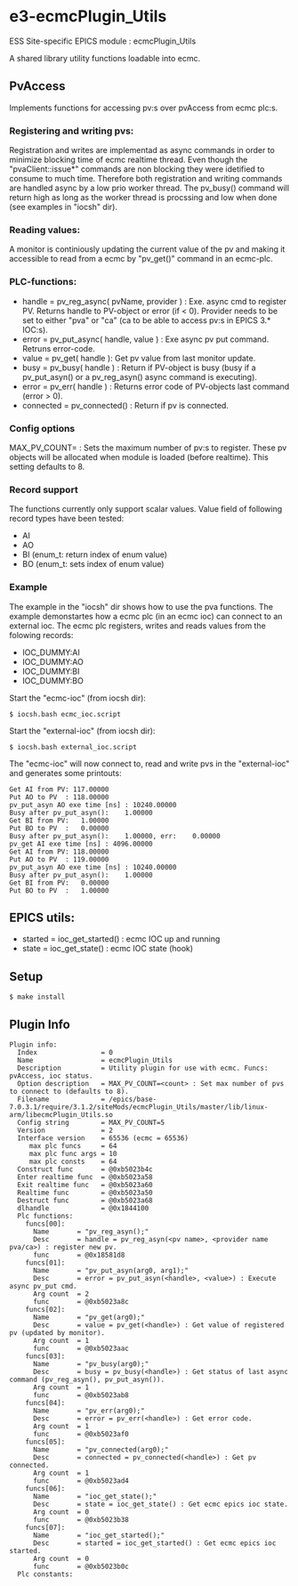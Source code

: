 e3-ecmcPlugin_Utils
======
ESS Site-specific EPICS module : ecmcPlugin_Utils

A shared library utility functions loadable into ecmc.

## PvAccess 
Implements functions for accessing pv:s over pvAccess from ecmc plc:s.

### Registering and writing pvs:
Registration and writes are implementad as async commands in order to minimize blocking time of ecmc realtime thread. Even though the "pvaClient::issue*" commands are non blocking they were idetified to consume to much time. Therefore both registration and writing commands are handled async by a low prio worker thread. The pv_busy() command will return high as long as the worker thread is procssing and low when done (see examples in "iocsh" dir).

### Reading values:
A monitor is continiously updating the current value of the pv and making it accessible to read from a ecmc by "pv_get()" command in an ecmc-plc.

### PLC-functions:
  * handle = pv_reg_async( pvName, provider ) : Exe. async cmd to register PV. Returns handle to PV-object or error (if < 0). Provider needs to be set to either "pva" or "ca" (ca to be able to access pv:s in EPICS 3.* IOC:s).  
  * error  = pv_put_async( handle, value ) : Exe async pv put command.  Retruns error-code.
  * value  = pv_get( handle ): Get pv value from last monitor update.
  * busy   = pv_busy( handle ) : Return if PV-object is busy (busy if a pv_put_asyn() or a pv_reg_asyn() async command is executing).
  * error  = pv_err( handle ) : Returns error code of PV-objects last command (error > 0).
  * connected = pv_connected(<handle>) : Return if pv is connected.

### Config options
MAX_PV_COUNT=<count> : Sets the maximum number of pv:s to register. These pv objects will be allocated when module is loaded (before realtime). This setting defaults to 8.

### Record support
The functions currently only support scalar values. Value field of following record types have been tested:
* AI
* AO
* BI (enum_t: return index of enum value)
* BO (enum_t: sets index of enum value)

### Example
The example in the "iocsh" dir shows how to use the pva functions. The example demonstartes how a ecmc plc (in an ecmc ioc) can connect to an external ioc. The ecmc plc registers, writes and reads values from the folowing records:
* IOC_DUMMY:AI
* IOC_DUMMY:AO
* IOC_DUMMY:BI
* IOC_DUMMY:BO

Start the "ecmc-ioc" (from iocsh dir):
```
$ iocsh.bash ecmc_ioc.script
```
Start the "external-ioc" (from iocsh dir):
```
$ iocsh.bash external_ioc.script
```

The "ecmc-ioc" will now connect to, read and write pvs in the "external-ioc" and generates some printouts:
```
Get AI from PV: 117.00000
Put AO to PV  : 118.00000
pv_put_asyn AO exe time [ns] : 10240.00000
Busy after pv_put_asyn():    1.00000
Get BI from PV:   1.00000
Put BO to PV  :   0.00000
Busy after pv_put_asyn():    1.00000, err:    0.00000
pv_get AI exe time [ns] : 4096.00000
Get AI from PV: 118.00000
Put AO to PV  : 119.00000
pv_put_asyn AO exe time [ns] : 10240.00000
Busy after pv_put_asyn():    1.00000
Get BI from PV:   0.00000
Put BO to PV  :   1.00000

```

## EPICS utils:
  * started = ioc_get_started() : ecmc IOC up and running
  * state = ioc_get_state()   : ecmc IOC state (hook)

## Setup
```
$ make install
```

## Plugin Info
```
Plugin info: 
  Index                = 0
  Name                 = ecmcPlugin_Utils
  Description          = Utility plugin for use with ecmc. Funcs: pvAccess, ioc status.
  Option description   = MAX_PV_COUNT=<count> : Set max number of pvs to connect to (defaults to 8).
  Filename             = /epics/base-7.0.3.1/require/3.1.2/siteMods/ecmcPlugin_Utils/master/lib/linux-arm/libecmcPlugin_Utils.so
  Config string        = MAX_PV_COUNT=5
  Version              = 2
  Interface version    = 65536 (ecmc = 65536)
     max plc funcs     = 64
     max plc func args = 10
     max plc consts    = 64
  Construct func       = @0xb5023b4c
  Enter realtime func  = @0xb5023a58
  Exit realtime func   = @0xb5023a60
  Realtime func        = @0xb5023a50
  Destruct func        = @0xb5023a68
  dlhandle             = @0x1844100
  Plc functions:
    funcs[00]:
      Name       = "pv_reg_asyn();"
      Desc       = handle = pv_reg_asyn(<pv name>, <provider name pva/ca>) : register new pv.
      func       = @0x18581d8
    funcs[01]:
      Name       = "pv_put_asyn(arg0, arg1);"
      Desc       = error = pv_put_asyn(<handle>, <value>) : Execute async pv_put cmd.
      Arg count  = 2
      func       = @0xb5023a8c
    funcs[02]:
      Name       = "pv_get(arg0);"
      Desc       = value = pv_get(<handle>) : Get value of registered pv (updated by monitor).
      Arg count  = 1
      func       = @0xb5023aac
    funcs[03]:
      Name       = "pv_busy(arg0);"
      Desc       = busy = pv_busy(<handle>) : Get status of last async command (pv_reg_asyn(), pv_put_asyn()).
      Arg count  = 1
      func       = @0xb5023ab8
    funcs[04]:
      Name       = "pv_err(arg0);"
      Desc       = error = pv_err(<handle>) : Get error code.
      Arg count  = 1
      func       = @0xb5023af0
    funcs[05]:
      Name       = "pv_connected(arg0);"
      Desc       = connected = pv_connected(<handle>) : Get pv connected.
      Arg count  = 1
      func       = @0xb5023ad4
    funcs[06]:
      Name       = "ioc_get_state();"
      Desc       = state = ioc_get_state() : Get ecmc epics ioc state.
      Arg count  = 0
      func       = @0xb5023b38
    funcs[07]:
      Name       = "ioc_get_started();"
      Desc       = started = ioc_get_started() : Get ecmc epics ioc started.
      Arg count  = 0
      func       = @0xb5023b0c
  Plc constants:

```
